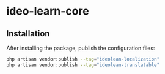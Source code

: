 # ideo-learn-core

## Installation

After installing the package, publish the configuration files:

```bash
php artisan vendor:publish --tag="ideolean-localization"
php artisan vendor:publish --tag="ideolean-translatable"

